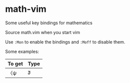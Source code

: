 # math-vim
Some useful key bindings for mathematics

Source math.vim when you start vim

Use `:Mon` to enable the bindings and `:Moff` to disable them.

Some examples:

|To get|Type|
|------|----|
|〈ψ|∂⃡|ϕ〉| \<\psi\|\partial\^<->\|\phi\> |
